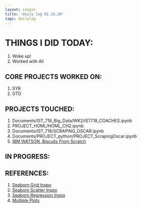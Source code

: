 ```yaml
---
layout: single
title: 'daily log 01.15.20'
tags: dailylog 
---
```


# THINGS I DID TODAY:
1. Woke up!
2. Worked with Ali


## CORE PROJECTS WORKED ON:
1. SYR
2. GTD
   
## PROJECTS TOUCHED:
1. Documents/IST_718_Big_Data/WK2/IST718_COACHES.ipynb
2. PROJECT_HOML/HOML_CH2.ipynb
3. Documents/IST_718/SCRAPING_OSCAR.ipynb
4. Documents/PROJECT_python/PROJECT_ScrapingOscar.ipynb
5. [IBM WATSON, Biscuits From Scratch](https://dataplatform.cloud.ibm.com/analytics/notebooks/v2/bd263bd0-cc40-4813-8b02-11277245ae4e?projectid=d446469b-781b-49d5-8b17-544d2907527f&projectTitle=SparkDemo&context=wdp)

## IN PROGRESS:


## REFERENCES:
1. [Seaborn Grid Inspo](https://seaborn.pydata.org/tutorial/axis_grids.html)
2. [Seaborn Scatter Inspo](https://seaborn.pydata.org/generated/seaborn.scatterplot.html)
3. [Seaborn Regression Inspo](https://seaborn.pydata.org/tutorial/regression.html)
4. [Multiple Plots](https://stackoverflow.com/questions/38082602/plotting-multiple-different-plots-in-one-figure-using-seaborn)